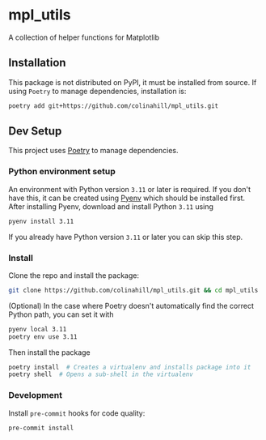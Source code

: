# mpl_utils

A collection of helper functions for Matplotlib

## Installation

This package is not distributed on PyPI, it must be installed from source. If using `Poetry` to manage dependencies, installation is:

```bash
poetry add git+https://github.com/colinahill/mpl_utils.git
```

## Dev Setup
This project uses [Poetry](https://python-poetry.org/) to manage dependencies.

### Python environment setup
An environment with Python version `3.11` or later is required. If you don't have this, it can be created using [Pyenv](https://github.com/pyenv/pyenv) which should be installed first. After installing Pyenv, download and install Python `3.11` using

```bash
pyenv install 3.11
```

If you already have Python version `3.11` or later you can skip this step.

### Install
Clone the repo and install the package:

```bash
git clone https://github.com/colinahill/mpl_utils.git && cd mpl_utils
```

(Optional) In the case where Poetry doesn't automatically find the correct Python path, you can set it with

```bash
pyenv local 3.11
poetry env use 3.11
```

Then install the package
```bash
poetry install  # Creates a virtualenv and installs package into it
poetry shell  # Opens a sub-shell in the virtualenv
```

### Development

Install `pre-commit` hooks for code quality:

```bash
pre-commit install
```
